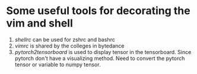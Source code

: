 # Some useful tools for decorating the vim and shell

1. *shellrc* can be used for zshrc and bashrc
2. *vimrc* is shared by the colleges in bytedance
3. *pytorch2tensorboard* is used to display tensor in the tensorboard. Since pytorch don't have a visualizing method. Need to convert the pytorch tensor or variable to numpy tensor.
